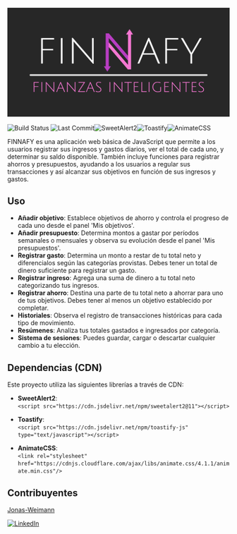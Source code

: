 ![FINNAFY](/assets/images/banner.png)

![Build Status](https://img.shields.io/badge/build-complete-brightgreen) ![Last Commit](https://img.shields.io/github/last-commit/Jonas-Weimann/EntregaFinal-Weimann-JS)![SweetAlert2](https://img.shields.io/badge/sweetalert2-v11-brightgreen)![Toastify](https://img.shields.io/badge/toastify--js-1.12.0-brightgreen)![AnimateCSS](https://img.shields.io/badge/animate--css-v4.1.1-brightgreen)

FINNAFY es una aplicación web básica de JavaScript que permite a los usuarios registrar sus ingresos y gastos diarios, ver el total de cada uno, y determinar su saldo disponible. También incluye funciones para registrar ahorros y presupuestos, ayudando a los usuarios a regular sus transacciones y así alcanzar sus objetivos en función de sus ingresos y gastos.

## Uso

- **Añadir objetivo**: Establece objetivos de ahorro y controla el progreso de cada uno desde el panel 'Mis objetivos'.
- **Añadir presupuesto**: Determina montos a gastar por períodos semanales o mensuales y observa su evolución desde el panel 'Mis presupuestos'.
- **Registrar gasto**: Determina un monto a restar de tu total neto y diferencialos según las categorías provistas. Debes tener un total de dinero suficiente para registrar un gasto.
- **Registrar ingreso**: Agrega una suma de dinero a tu total neto categorizando tus ingresos.
- **Registrar ahorro**: Destina una parte de tu total neto a ahorrar para uno de tus objetivos. Debes tener al menos un objetivo establecido por completar.
- **Historiales**: Observa el registro de transacciones históricas para cada tipo de movimiento.
- **Resúmenes**: Analiza tus totales gastados e ingresados por categoría.
- **Sistema de sesiones**: Puedes guardar, cargar o descartar cualquier cambio a tu elección.

## Dependencias (CDN)

Este proyecto utiliza las siguientes librerías a través de CDN:

- **SweetAlert2**:  
  `<script src="https://cdn.jsdelivr.net/npm/sweetalert2@11"></script>`

- **Toastify**:  
  `<script src="https://cdn.jsdelivr.net/npm/toastify-js" type="text/javascript"></script>`

- **AnimateCSS**:  
  `<link rel="stylesheet" href="https://cdnjs.cloudflare.com/ajax/libs/animate.css/4.1.1/animate.min.css"/>`

## Contribuyentes

[Jonas-Weimann](https://github.com/Jonas-Weimann)

[![LinkedIn](https://img.shields.io/badge/LinkedIn-Jonás--Weimann-blue?style=flat-square&logo=linkedin)](https://www.linkedin.com/in/jonás-damián-weimann-4a49b9255/)
